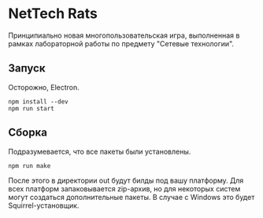 # NetTech Rats

Принципиально новая многопользовательская игра, выполненная в рамках лабораторной
работы по предмету "Сетевые технологии".

## Запуск

Осторожно, Electron.

```shell
npm install --dev
npm run start
```

## Сборка

Подразумевается, что все пакеты были установлены.

```shell
npm run make
```

После этого в директории out будут билды под вашу платформу.
Для всех платформ запаковывается zip-архив, но для некоторых систем могут 
создаться дополнительные пакеты.
В случае с Windows это будет Squirrel-установщик.